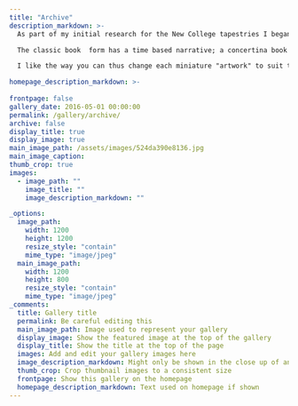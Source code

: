 ```yaml
---
title: "Archive"
description_markdown: >-
  As part of my initial research for the New College tapestries I began experimenting with making a series of small books.  My ideas for the project were related to Johannes Itten's twelve tone colour system and I have translated these into a series of twenty four hour 'clock'  books, starting and ending with midnight and centred on a sun motif in the middle.  

  The classic book  form has a time based narrative; a concertina book on the other hand can be read all at once  offering a more visual experience.  Each of the concertina or leporello books can be opened out into a continuous sheet 3.5 metres long or closed down and arranged in many different ways to give a different visual image each time it is viewed. The simpler book form offers a separate double page spread for each time period chosen.  

  I like the way you can thus change each miniature "artwork" to suit the mood, rather like propping open a book of poems and concentrating on one piece for a while, rereading it over and over.  

homepage_description_markdown: >-
    
frontpage: false
gallery_date: 2016-05-01 00:00:00
permalink: /gallery/archive/
archive: false
display_title: true
display_image: true
main_image_path: /assets/images/524da390e8136.jpg
main_image_caption:
thumb_crop: true
images:
  - image_path: ""
    image_title: ""
    image_description_markdown: ""

_options:
  image_path:
    width: 1200
    height: 1200
    resize_style: "contain"
    mime_type: "image/jpeg"
  main_image_path:
    width: 1200
    height: 800
    resize_style: "contain"
    mime_type: "image/jpeg"
_comments:
  title: Gallery title
  permalink: Be careful editing this
  main_image_path: Image used to represent your gallery
  display_image: Show the featured image at the top of the gallery
  display_title: Show the title at the top of the page
  images: Add and edit your gallery images here
  image_description_markdown: Might only be shown in the close up of an image
  thumb_crop: Crop thumbnail images to a consistent size
  frontpage: Show this gallery on the homepage
  homepage_description_markdown: Text used on homepage if shown
---
```

